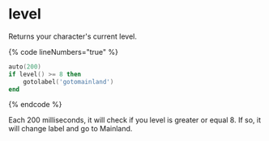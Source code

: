 # level

Returns your character's current level.

{% code lineNumbers="true" %}
```lua
auto(200)
if level() >= 8 then
    gotolabel('gotomainland')
end
```
{% endcode %}

Each 200 milliseconds, it will check if you level is greater or equal 8. If so, it will change label and go to Mainland.